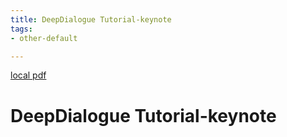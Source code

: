 ```yaml
---
title: DeepDialogue Tutorial-keynote
tags:
- other-default

---
```


[local pdf](../../../pdfs/DeepDialogue_Tutorial-keynote.pdf)

# DeepDialogue Tutorial-keynote
